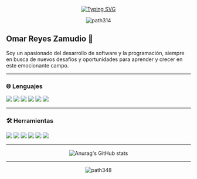 <div align="center">



[![Typing SVG](https://readme-typing-svg.demolab.com?font=Special+Elite&size=35&duration=4870&pause=1000&color=DD6387&center=true&vCenter=true&width=700&height=70&lines=Bienvenido%2Fa+a+mi+perfil+de+GitHub.+%F0%9F%95%B7)](https://git.io/typing-svg)


![path314](https://github.com/omar49511/omar49511/assets/72781778/0228a993-5360-460e-a5f0-21c27408d3a5)



</div>

## Omar Reyes Zamudio 🦇


Soy un apasionado del desarrollo de software y la programación, siempre en busca de nuevos desafíos y oportunidades para aprender y crecer en este emocionante campo.

---

<h3>🌐 Lenguajes</h3>


![](https://img.shields.io/badge/JavaScript-323330?style=for-the-badge&logo=javascript&logoColor=F7DF1E)
![](https://img.shields.io/badge/PHP-777BB4?style=for-the-badge&logo=php&logoColor=white)
![](https://img.shields.io/badge/C%23-239120?style=for-the-badge&logo=c-sharp&logoColor=white)
![](https://img.shields.io/badge/Python-FFD43B?style=for-the-badge&logo=python&logoColor=blue)
![](https://img.shields.io/badge/HTML5-E34F26?style=for-the-badge&logo=html5&logoColor=white)
![](https://img.shields.io/badge/CSS3-1572B6?style=for-the-badge&logo=css3&logoColor=white)

---

<h3>🛠 Herramientas </h3>


![](https://img.shields.io/badge/Laravel-FF2D20?style=for-the-badge&logo=laravel&logoColor=white)
![](https://img.shields.io/badge/React-20232A?style=for-the-badge&logo=react&logoColor=61DAFB)
![](https://img.shields.io/badge/Tailwind_CSS-38B2AC?style=for-the-badge&logo=tailwind-css&logoColor=white)
![](https://img.shields.io/badge/Bootstrap-563D7C?style=for-the-badge&logo=bootstrap&logoColor=white)
![](https://img.shields.io/badge/Sass-CC6699?style=for-the-badge&logo=sass&logoColor=white)
![](https://img.shields.io/badge/Figma-F24E1E?style=for-the-badge&logo=figma&logoColor=white) 

---

<div align="center">

  ![Anurag's GitHub stats](https://github-readme-stats.vercel.app/api?username=omar49511&show_icons=true&theme=dracula)
  
</div>

---

<div align="center">

![path348](https://github.com/omar49511/omar49511/assets/72781778/a5b5faae-79ae-4da3-b8c5-6e17f8768fb1)
  
</div>






